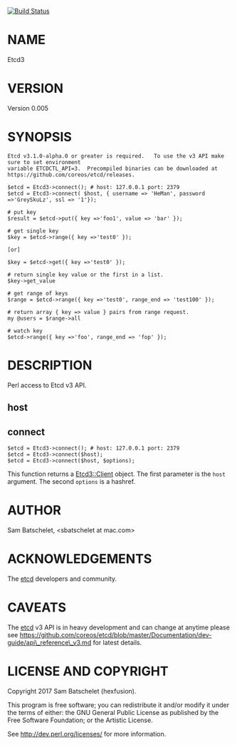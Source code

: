 [![Build Status](https://api.travis-ci.org/hexfusion/perl-etcd3.svg?branch=master)](https://travis-ci.org/hexfusion/perl-etcd3)

# NAME

Etcd3

# VERSION

Version 0.005

# SYNOPSIS

    Etcd v3.1.0-alpha.0 or greater is required.   To use the v3 API make sure to set environment
    variable ETCDCTL_API=3.  Precompiled binaries can be downloaded at https://github.com/coreos/etcd/releases.

    $etcd = Etcd3->connect(); # host: 127.0.0.1 port: 2379
    $etcd = Etcd3->connect( $host, { username => 'HeMan', password =>'GreySkuLz', ssl => '1'});

    # put key
    $result = $etcd->put({ key =>'foo1', value => 'bar' });

    # get single key
    $key = $etcd->range({ key =>'test0' });

    [or]

    $key = $etcd->get({ key =>'test0' });

    # return single key value or the first in a list.
    $key->get_value

    # get range of keys
    $range = $etcd->range({ key =>'test0', range_end => 'test100' });

    # return array { key => value } pairs from range request.
    my @users = $range->all

    # watch key
    $etcd->range({ key =>'foo', range_end => 'fop' });

# DESCRIPTION

Perl access to Etcd v3 API.

## host

## connect

    $etcd = Etcd3->connect(); # host: 127.0.0.1 port: 2379
    $etcd = Etcd3->connect($host);
    $etcd = Etcd3->connect($host, $options);

This function returns a [Etcd3::Client](https://metacpan.org/pod/Etcd3::Client) object.  The first parameter is the 
`host` argument.  The second `options` is a hashref.

# AUTHOR

Sam Batschelet, &lt;sbatschelet at mac.com>

# ACKNOWLEDGEMENTS

The [etcd](https://metacpan.org/pod/etcd) developers and community.

# CAVEATS

The [etcd](https://metacpan.org/pod/etcd) v3 API is in heavy development and can change at anytime please see
https://github.com/coreos/etcd/blob/master/Documentation/dev-guide/api\_reference\_v3.md
for latest details.

# LICENSE AND COPYRIGHT

Copyright 2017 Sam Batschelet (hexfusion).

This program is free software; you can redistribute it and/or modify it
under the terms of either: the GNU General Public License as published
by the Free Software Foundation; or the Artistic License.

See http://dev.perl.org/licenses/ for more information.
